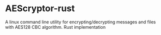 # AEScryptor-rust
A linux command line utility for encrypting/decrypting messages and files with AES128 CBC algorithm. Rust implementation
